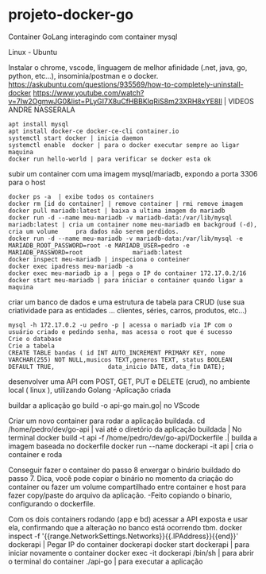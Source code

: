# projeto-docker-go
Container GoLang interagindo com container mysql

Linux - Ubuntu

Instalar o chrome, vscode, linguagem de melhor afinidade (.net, java, go, python, etc...), insominia/postman e o docker.
    https://askubuntu.com/questions/935569/how-to-completely-uninstall-docker
    https://www.youtube.com/watch?v=7Iw2OgmwJG0&list=PLyGI7X8uCfHBBKlqRiS8m23XRH8xYE8Il | VIDEOS ANDRE NASSERALA
    
    apt install mysql
    apt install docker-ce docker-ce-cli container.io
    systemctl start docker | inicia daemon
    systemctl enable  docker | para o docker executar sempre ao ligar maquina
    docker run hello-world | para verificar se docker esta ok

subir um container com uma imagem mysql/mariadb, expondo a porta 3306 para o host
    
    docker ps -a  | exibe todos os containers
    docker rm [id do container] | remove container | rmi remove imagem
    docker pull mariadb:latest | baixa a ultima imagem do mariadb
    docker run -d --name meu-mariadb -v mariadb-data:/var/lib/mysql mariadb:latest | cria um container nome meu-mariadb em backgroud (-d), cria um volume     pra dados não serem perdidos.
    docker run -d --name meu-mariadb -v mariadb-data:/var/lib/mysql -e MARIADB_ROOT_PASSWORD=root -e MARIADB_USER=pedro -e MARIADB_PASSWORD=root              mariadb:latest
    docker inspect meu-mariadb | inspeciona o conteiner
    docker exec ipadress meu-mariadb -a
    docker exec meu-mariadb ip a | pega o IP do container 172.17.0.2/16
    docker start meu-mariadb | para iniciar o container quando ligar a maquina


criar um banco de dados e uma estrutura de tabela para CRUD (use sua criatividade para as entidades ... clientes, séries, carros, produtos, etc...)
    
    mysql -h 172.17.0.2 -u pedro -p | acessa o mariadb via IP com o usuário criado e pedindo senha, mas acessa o root que é sucesso
    Crie o database
    Crie a tabela
    CREATE TABLE bandas ( id INT AUTO_INCREMENT PRIMARY KEY, nome VARCHAR(255) NOT NULL,musicos TEXT,generos TEXT, status BOOLEAN DEFAULT TRUE,               data_inicio DATE, data_fim DATE);

desenvolver uma API com POST, GET, PUT e DELETE (crud), no ambiente local ( linux ), utilizando Golang
    -Aplicação criada

buildar a aplicação
    go build -o api-go  main.go| no VScode

Criar um novo container para rodar a aplicação buildada.
    cd /home/pedro/dev/go-api | vai até o diretório da aplicação buildada | No terminal
    docker build -t api -f /home/pedro/dev/go-api/Dockerfile .| builda a imagem baseada no dockerfile
    docker run --name dockerapi -it api | cria o container e roda

Conseguir fazer o container do passo 8 enxergar o binário buildado do passo 7. Dica, você pode copiar o binário no momento da criação do container ou fazer um volume compartilhado entre container e host para fazer copy/paste do arquivo da aplicação.
    -Feito copiando o binario, configurando o dockerfile.

Com os dois containers  rodando (app e bd) acessar a API exposta e usar ela, confirmando que a alteração no banco está ocorrendo tbm.
    docker inspect -f '{{range.NetworkSettings.Networks}}{{.IPAddress}}{{end}}' dockerapi | Pegar IP do container dockerapi 
    docker start dockerapi | para iniciar novamente o container
    docker exec -it dockerapi /bin/sh | para abrir o terminal do container
    ./api-go | para executar a aplicação

